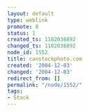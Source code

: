 ```yaml
---
layout: default
type: weblink
promote: 0
status: 1
created_ts: 1102036892
changed_ts: 1102036892
node_id: 1552
title: canstockphoto.com
created: '2004-12-03'
changed: '2004-12-03'
redirect_from: []
permalink: "/node/1552/"
tags:
- Stock
---
```


